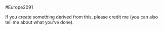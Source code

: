 #Europe2091



If you create something derived from this, please credit me (you can also tell me about what you've done).
